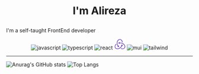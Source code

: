 
# <p align="center">I'm Alireza</p>

I'm a self-taught FrontEnd developer

<p align="center">
  
<img height="30" alt="javascript" src="https://raw.githubusercontent.com/danielcranney/readme-generator/main/public/icons/skills/javascript-colored.svg">
<img height="30" alt="typescript" src="https://raw.githubusercontent.com/danielcranney/readme-generator/main/public/icons/skills/typescript-colored.svg">
<img height="30" alt="react" src="https://raw.githubusercontent.com/danielcranney/readme-generator/main/public/icons/skills/react-colored.svg">
<img height="30" alt="redux" src="https://raw.githubusercontent.com/github/explore/80688e429a7d4ef2fca1e82350fe8e3517d3494d/topics/redux/redux.png">
<img height="30" alt="mui" src="https://raw.githubusercontent.com/danielcranney/readme-generator/main/public/icons/skills/materialui-colored.svg">
<img height="30" alt="tailwind" src="https://raw.githubusercontent.com/danielcranney/readme-generator/main/public/icons/skills/tailwindcss-colored.svg">
</p>

___

![Anurag's GitHub stats](https://github-readme-stats.vercel.app/api?username=alirezamirahmadi&show_icons=true&theme=onedark)  ![Top Langs](https://github-readme-stats.vercel.app/api/top-langs/?username=alirezamirahmadi&hide_progress=true) 
